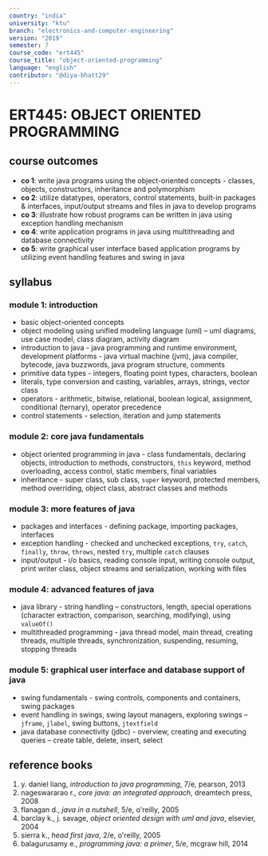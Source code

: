 ```yaml
---
country: "india"
university: "ktu"
branch: "electronics-and-computer-engineering"
version: "2019"
semester: 7
course_code: "ert445"
course_title: "object-oriented-programming"
language: "english"
contributor: "@diya-bhatt29"
---
```


# ERT445: OBJECT ORIENTED PROGRAMMING

## course outcomes

- **co 1**: write java programs using the object-oriented concepts - classes, objects, constructors, inheritance and polymorphism  
- **co 2**: utilize datatypes, operators, control statements, built-in packages & interfaces, input/output streams and files in java to develop programs  
- **co 3**: illustrate how robust programs can be written in java using exception handling mechanism  
- **co 4**: write application programs in java using multithreading and database connectivity  
- **co 5**: write graphical user interface based application programs by utilizing event handling features and swing in java  

## syllabus

### module 1: introduction
- basic object-oriented concepts  
- object modeling using unified modeling language (uml) – uml diagrams, use case model, class diagram, activity diagram  
- introduction to java - java programming and runtime environment, development platforms - java virtual machine (jvm), java compiler, bytecode, java buzzwords, java program structure, comments  
- primitive data types - integers, floating point types, characters, boolean  
- literals, type conversion and casting, variables, arrays, strings, vector class  
- operators - arithmetic, bitwise, relational, boolean logical, assignment, conditional (ternary), operator precedence  
- control statements - selection, iteration and jump statements  

### module 2: core java fundamentals
- object oriented programming in java - class fundamentals, declaring objects, introduction to methods, constructors, `this` keyword, method overloading, access control, static members, final variables  
- inheritance - super class, sub class, `super` keyword, protected members, method overriding, object class, abstract classes and methods  

### module 3: more features of java
- packages and interfaces - defining package, importing packages, interfaces  
- exception handling - checked and unchecked exceptions, `try`, `catch`, `finally`, `throw`, `throws`, nested `try`, multiple `catch` clauses  
- input/output - i/o basics, reading console input, writing console output, print writer class, object streams and serialization, working with files  

### module 4: advanced features of java
- java library - string handling – constructors, length, special operations (character extraction, comparison, searching, modifying), using `valueOf()`  
- multithreaded programming - java thread model, main thread, creating threads, multiple threads, synchronization, suspending, resuming, stopping threads  

### module 5: graphical user interface and database support of java
- swing fundamentals - swing controls, components and containers, swing packages  
- event handling in swings, swing layout managers, exploring swings – `jframe`, `jlabel`, swing buttons, `jtextfield`  
- java database connectivity (jdbc) - overview, creating and executing queries – create table, delete, insert, select  

## reference books

1. y. daniel liang, *introduction to java programming*, 7/e, pearson, 2013  
2. nageswararao r., *core java: an integrated approach*, dreamtech press, 2008  
3. flanagan d., *java in a nutshell*, 5/e, o'reilly, 2005  
4. barclay k., j. savage, *object oriented design with uml and java*, elsevier, 2004  
5. sierra k., *head first java*, 2/e, o'reilly, 2005  
6. balagurusamy e., *programming java: a primer*, 5/e, mcgraw hill, 2014  

